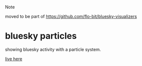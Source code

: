 
> [!NOTE]
> moved to be part of https://github.com/flo-bit/bluesky-visualizers

# bluesky particles

showing bluesky activity with a particle system.

[live here](http://flo-bit.dev/bluesky-visualizers/particles)
